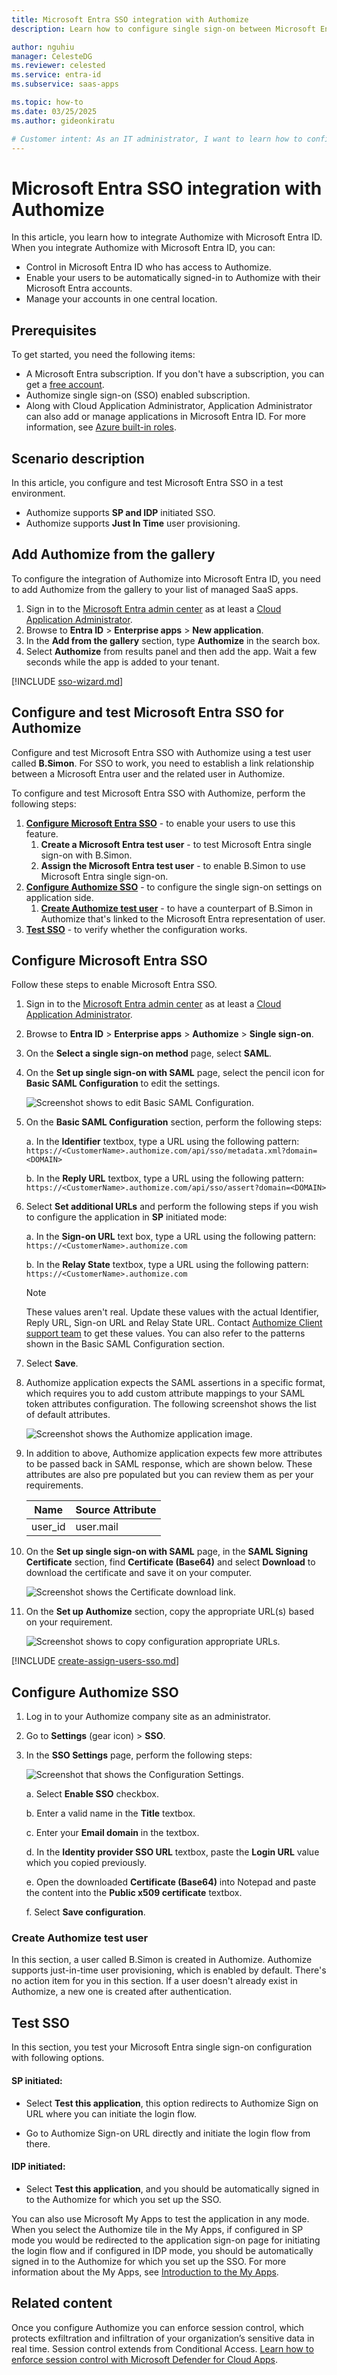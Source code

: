 ```yaml
---
title: Microsoft Entra SSO integration with Authomize
description: Learn how to configure single sign-on between Microsoft Entra ID and Authomize.

author: nguhiu
manager: CelesteDG
ms.reviewer: celested
ms.service: entra-id
ms.subservice: saas-apps

ms.topic: how-to
ms.date: 03/25/2025
ms.author: gideonkiratu

# Customer intent: As an IT administrator, I want to learn how to configure single sign-on between Microsoft Entra ID and Authomize so that I can control who has access to Authomize, enable automatic sign-in with Microsoft Entra accounts, and manage my accounts in one central location.
---
```


# Microsoft Entra SSO integration with Authomize

In this article,  you learn how to integrate Authomize with Microsoft Entra ID. When you integrate Authomize with Microsoft Entra ID, you can:

* Control in Microsoft Entra ID who has access to Authomize.
* Enable your users to be automatically signed-in to Authomize with their Microsoft Entra accounts.
* Manage your accounts in one central location.

## Prerequisites

To get started, you need the following items:

* A Microsoft Entra subscription. If you don't have a subscription, you can get a [free account](https://azure.microsoft.com/free/).
* Authomize single sign-on (SSO) enabled subscription.
* Along with Cloud Application Administrator, Application Administrator can also add or manage applications in Microsoft Entra ID.
For more information, see [Azure built-in roles](~/identity/role-based-access-control/permissions-reference.md).

## Scenario description

In this article,  you configure and test Microsoft Entra SSO in a test environment.

* Authomize supports **SP and IDP** initiated SSO.
* Authomize supports **Just In Time** user provisioning.

## Add Authomize from the gallery

To configure the integration of Authomize into Microsoft Entra ID, you need to add Authomize from the gallery to your list of managed SaaS apps.

1. Sign in to the [Microsoft Entra admin center](https://entra.microsoft.com) as at least a [Cloud Application Administrator](~/identity/role-based-access-control/permissions-reference.md#cloud-application-administrator).
1. Browse to **Entra ID** > **Enterprise apps** > **New application**.
1. In the **Add from the gallery** section, type **Authomize** in the search box.
1. Select **Authomize** from results panel and then add the app. Wait a few seconds while the app is added to your tenant.

 [!INCLUDE [sso-wizard.md](~/identity/saas-apps/includes/sso-wizard.md)]

<a name='configure-and-test-azure-ad-sso-for-authomize'></a>

## Configure and test Microsoft Entra SSO for Authomize

Configure and test Microsoft Entra SSO with Authomize using a test user called **B.Simon**. For SSO to work, you need to establish a link relationship between a Microsoft Entra user and the related user in Authomize.

To configure and test Microsoft Entra SSO with Authomize, perform the following steps:

1. **[Configure Microsoft Entra SSO](#configure-azure-ad-sso)** - to enable your users to use this feature.
    1. **Create a Microsoft Entra test user** - to test Microsoft Entra single sign-on with B.Simon.
    1. **Assign the Microsoft Entra test user** - to enable B.Simon to use Microsoft Entra single sign-on.
1. **[Configure Authomize SSO](#configure-authomize-sso)** - to configure the single sign-on settings on application side.
    1. **[Create Authomize test user](#create-authomize-test-user)** - to have a counterpart of B.Simon in Authomize that's linked to the Microsoft Entra representation of user.
1. **[Test SSO](#test-sso)** - to verify whether the configuration works.

<a name='configure-azure-ad-sso'></a>

## Configure Microsoft Entra SSO

Follow these steps to enable Microsoft Entra SSO.

1. Sign in to the [Microsoft Entra admin center](https://entra.microsoft.com) as at least a [Cloud Application Administrator](~/identity/role-based-access-control/permissions-reference.md#cloud-application-administrator).
1. Browse to **Entra ID** > **Enterprise apps** > **Authomize** > **Single sign-on**.
1. On the **Select a single sign-on method** page, select **SAML**.
1. On the **Set up single sign-on with SAML** page, select the pencil icon for **Basic SAML Configuration** to edit the settings.

   ![Screenshot shows to edit Basic SAML Configuration.](common/edit-urls.png "Basic Configuration")

1. On the **Basic SAML Configuration** section, perform the following steps:

    a. In the **Identifier** textbox, type a URL using the following pattern:
    `https://<CustomerName>.authomize.com/api/sso/metadata.xml?domain=<DOMAIN>`

    b. In the **Reply URL** textbox, type a URL using the following pattern:
    `https://<CustomerName>.authomize.com/api/sso/assert?domain=<DOMAIN>`

1. Select **Set additional URLs** and perform the following steps if you wish to configure the application in **SP** initiated mode:
    
    a. In the **Sign-on URL** text box, type a URL using the following pattern:
    `https://<CustomerName>.authomize.com`

    b. In the **Relay State** textbox, type a URL using the following pattern:
    `https://<CustomerName>.authomize.com`

    > [!NOTE]
    > These values aren't real. Update these values with the actual Identifier, Reply URL, Sign-on URL and Relay State URL. Contact [Authomize Client support team](mailto:support@authomize.com) to get these values. You can also refer to the patterns shown in the Basic SAML Configuration section.

1. Select **Save**.

1. Authomize application expects the SAML assertions in a specific format, which requires you to add custom attribute mappings to your SAML token attributes configuration. The following screenshot shows the list of default attributes.

    ![Screenshot shows the Authomize application image.](common/default-attributes.png "Image")

1. In addition to above, Authomize application expects few more attributes to be passed back in SAML response, which are shown below. These attributes are also pre populated but you can review them as per your requirements.

    | Name | Source Attribute|
    | ------------ | --------- |
    | user_id | user.mail |

1. On the **Set up single sign-on with SAML** page, in the **SAML Signing Certificate** section,  find **Certificate (Base64)** and select **Download** to download the certificate and save it on your computer.

    ![Screenshot shows the Certificate download link.](common/certificatebase64.png "Certificate")

1. On the **Set up Authomize** section, copy the appropriate URL(s) based on your requirement.

    ![Screenshot shows to copy configuration appropriate URLs.](common/copy-configuration-urls.png "Attributes")

<a name='create-an-azure-ad-test-user'></a>

[!INCLUDE [create-assign-users-sso.md](~/identity/saas-apps/includes/create-assign-users-sso.md)]

## Configure Authomize SSO

1. Log in to your Authomize company site as an administrator.

1. Go to **Settings** (gear icon) > **SSO**.

1. In the **SSO Settings** page, perform the following steps:

    ![Screenshot that shows the Configuration Settings.](./media/authomize-tutorial/settings.png "Configuration")

    a. Select **Enable SSO** checkbox.

    b. Enter a valid name in the **Title** textbox.

    c. Enter your **Email domain** in the textbox.

    d. In the **Identity provider SSO URL** textbox, paste the **Login URL** value which you copied previously.

    e. Open the downloaded **Certificate (Base64)** into Notepad and paste the content into the **Public x509 certificate** textbox.

    f. Select **Save configuration**.

### Create Authomize test user

In this section, a user called B.Simon is created in Authomize. Authomize supports just-in-time user provisioning, which is enabled by default. There's no action item for you in this section. If a user doesn't already exist in Authomize, a new one is created after authentication.

## Test SSO

In this section, you test your Microsoft Entra single sign-on configuration with following options. 

#### SP initiated:

* Select **Test this application**, this option redirects to Authomize Sign on URL where you can initiate the login flow.  

* Go to Authomize Sign-on URL directly and initiate the login flow from there.

#### IDP initiated:

* Select **Test this application**, and you should be automatically signed in to the Authomize for which you set up the SSO. 

You can also use Microsoft My Apps to test the application in any mode. When you select the Authomize tile in the My Apps, if configured in SP mode you would be redirected to the application sign-on page for initiating the login flow and if configured in IDP mode, you should be automatically signed in to the Authomize for which you set up the SSO. For more information about the My Apps, see [Introduction to the My Apps](https://support.microsoft.com/account-billing/sign-in-and-start-apps-from-the-my-apps-portal-2f3b1bae-0e5a-4a86-a33e-876fbd2a4510).

## Related content

Once you configure Authomize you can enforce session control, which protects exfiltration and infiltration of your organization’s sensitive data in real time. Session control extends from Conditional Access. [Learn how to enforce session control with Microsoft Defender for Cloud Apps](/cloud-app-security/proxy-deployment-aad).
